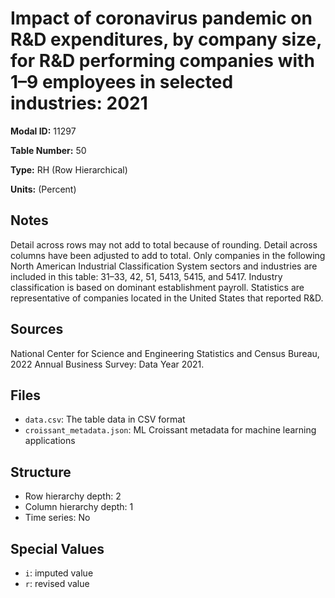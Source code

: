 # Impact of coronavirus pandemic on R&D expenditures, by company size, for R&D performing companies with 1–9 employees in selected industries: 2021

**Modal ID:** 11297

**Table Number:** 50

**Type:** RH (Row Hierarchical)

**Units:** (Percent)

## Notes

Detail across rows may not add to total because of rounding. Detail across columns have been adjusted to add to total. Only companies in the following North American Industrial Classification System sectors and industries are included in this table: 31–33, 42, 51, 5413, 5415, and 5417. Industry classification is based on dominant establishment payroll. Statistics are representative of companies located in the United States that reported R&D.

## Sources

National Center for Science and Engineering Statistics and Census Bureau, 2022 Annual Business Survey: Data Year 2021.

## Files

- `data.csv`: The table data in CSV format
- `croissant_metadata.json`: ML Croissant metadata for machine learning applications

## Structure

- Row hierarchy depth: 2
- Column hierarchy depth: 1
- Time series: No

## Special Values

- `i`: imputed value
- `r`: revised value
